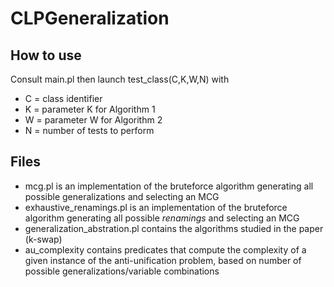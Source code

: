 # CLPGeneralization

## How to use
Consult main.pl then launch test_class(C,K,W,N) with 
- C = class identifier
- K = parameter K for Algorithm 1
- W = parameter W for Algorithm 2
- N = number of tests to perform

## Files
- mcg.pl is an implementation of the bruteforce algorithm generating all possible generalizations and selecting an MCG
- exhaustive_renamings.pl is an implementation of the bruteforce algorithm generating all possible *renamings* and selecting an MCG
- generalization_abstration.pl contains the algorithms studied in the paper (k-swap)
- au_complexity contains predicates that compute the complexity of a given instance of the anti-unification problem, based on number of possible generalizations/variable combinations 
